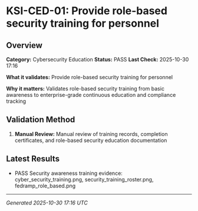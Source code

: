 # KSI-CED-01: Provide role-based security training for personnel

## Overview

**Category:** Cybersecurity Education
**Status:** PASS
**Last Check:** 2025-10-30 17:16

**What it validates:** Provide role-based security training for personnel

**Why it matters:** Validates role-based security training from basic awareness to enterprise-grade continuous education and compliance tracking

## Validation Method

1. **Manual Review:** Manual review of training records, completion certificates, and role-based security education documentation

## Latest Results

- PASS Security awareness training evidence: cyber_security_training.png, security_training_roster.png, fedramp_role_based.png

---
*Generated 2025-10-30 17:16 UTC*